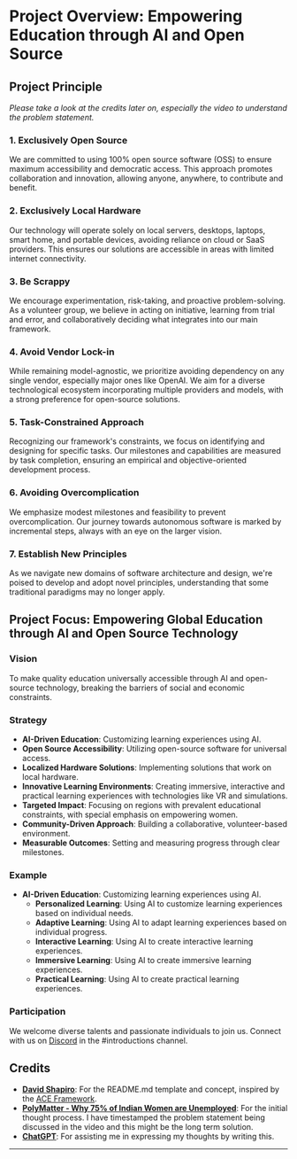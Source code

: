 # Project Overview: Empowering Education through AI and Open Source

## Project Principle
*Please take a look at the credits later on, especially the video to understand the problem statement.*

### 1. Exclusively Open Source
We are committed to using 100% open source software (OSS) to ensure maximum accessibility and democratic access. This approach promotes collaboration and innovation, allowing anyone, anywhere, to contribute and benefit.

### 2. Exclusively Local Hardware
Our technology will operate solely on local servers, desktops, laptops, smart home, and portable devices, avoiding reliance on cloud or SaaS providers. This ensures our solutions are accessible in areas with limited internet connectivity.

### 3. Be Scrappy
We encourage experimentation, risk-taking, and proactive problem-solving. As a volunteer group, we believe in acting on initiative, learning from trial and error, and collaboratively deciding what integrates into our main framework.

### 4. Avoid Vendor Lock-in
While remaining model-agnostic, we prioritize avoiding dependency on any single vendor, especially major ones like OpenAI. We aim for a diverse technological ecosystem incorporating multiple providers and models, with a strong preference for open-source solutions.

### 5. Task-Constrained Approach
Recognizing our framework's constraints, we focus on identifying and designing for specific tasks. Our milestones and capabilities are measured by task completion, ensuring an empirical and objective-oriented development process.

### 6. Avoiding Overcomplication
We emphasize modest milestones and feasibility to prevent overcomplication. Our journey towards autonomous software is marked by incremental steps, always with an eye on the larger vision.

### 7. Establish New Principles
As we navigate new domains of software architecture and design, we're poised to develop and adopt novel principles, understanding that some traditional paradigms may no longer apply.

## Project Focus: Empowering Global Education through AI and Open Source Technology

### Vision
To make quality education universally accessible through AI and open-source technology, breaking the barriers of social and economic constraints.

### Strategy
- **AI-Driven Education**: Customizing learning experiences using AI.
- **Open Source Accessibility**: Utilizing open-source software for universal access.
- **Localized Hardware Solutions**: Implementing solutions that work on local hardware.
- **Innovative Learning Environments**: Creating immersive, interactive and practical learning experiences with technologies like VR and simulations.
- **Targeted Impact**: Focusing on regions with prevalent educational constraints, with special emphasis on empowering women.
- **Community-Driven Approach**: Building a collaborative, volunteer-based environment.
- **Measurable Outcomes**: Setting and measuring progress through clear milestones.

### Example
- **AI-Driven Education**: Customizing learning experiences using AI.
  - **Personalized Learning**: Using AI to customize learning experiences based on individual needs.
  - **Adaptive Learning**: Using AI to adapt learning experiences based on individual progress.
  - **Interactive Learning**: Using AI to create interactive learning experiences.
  - **Immersive Learning**: Using AI to create immersive learning experiences.
  - **Practical Learning**: Using AI to create practical learning experiences.
### Participation
We welcome diverse talents and passionate individuals to join us. Connect with us on [Discord](https://discord.gg/2Xp2Qj5bDB) in the #introductions channel.

## Credits
- **[David Shapiro](https://github.com/daveshap)**: For the README.md template and concept, inspired by the [ACE Framework](https://github.com/daveshap/ACE_Framework).
- **[PolyMatter - Why 75% of Indian Women are Unemployed](https://youtu.be/Lvzn41Lv-O4?t=419)**: For the initial thought process. I have timestamped the problem statement being discussed in the video and this might be the long term solution.
- **[ChatGPT](https://chat.openai.com/)**: For assisting me in expressing my thoughts by writing this.
---